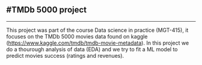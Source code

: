 #TMDb 5000 project
-------------------
-------------------
This project was part of the course Data science in practice (MGT-415), it focuses on the TMDb 5000 movies data found on kaggle (https://www.kaggle.com/tmdb/tmdb-movie-metadata). In this project we do a thourough analysis of data (EDA) and we try to fit a ML model to predict movies success (ratings and revenues).